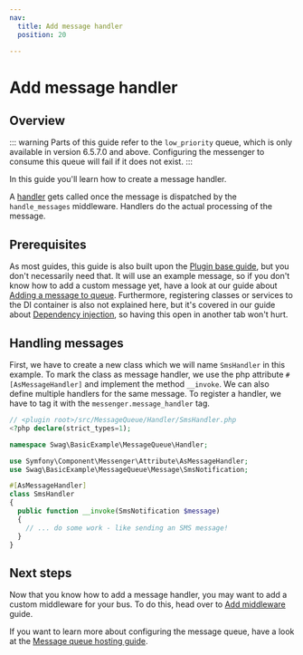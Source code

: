 ```yaml
---
nav:
  title: Add message handler
  position: 20

---
```


# Add message handler

## Overview

::: warning
Parts of this guide refer to the `low_priority` queue, which is only available in version 6.5.7.0 and above. Configuring the messenger to consume this queue will fail if it does not exist.
:::

In this guide you'll learn how to create a message handler.

A [handler](https://symfony.com/doc/current/messenger.html#creating-a-message-handler) gets called once the message is dispatched by the `handle_messages` middleware. Handlers do the actual processing of the message.

## Prerequisites

As most guides, this guide is also built upon the [Plugin base guide](../../plugin-base-guide), but you don't necessarily need that. It will use an example message, so if you don't know how to add a custom message yet, have a look at our guide about [Adding a message to queue](add-message-to-queue). Furthermore, registering classes or services to the DI container is also not explained here, but it's covered in our guide about [Dependency injection](../../plugin-fundamentals/dependency-injection), so having this open in another tab won't hurt.

## Handling messages

First, we have to create a new class which we will name `SmsHandler` in this example. To mark the class as message handler, we use the php attribute `#[AsMessageHandler]` and implement the method `__invoke`. We can also define multiple handlers for the same message. To register a handler, we have to tag it with the `messenger.message_handler` tag.

```php
// <plugin root>/src/MessageQueue/Handler/SmsHandler.php
<?php declare(strict_types=1);

namespace Swag\BasicExample\MessageQueue\Handler;

use Symfony\Component\Messenger\Attribute\AsMessageHandler;
use Swag\BasicExample\MessageQueue\Message\SmsNotification;

#[AsMessageHandler]
class SmsHandler
{
  public function __invoke(SmsNotification $message)
  {
    // ... do some work - like sending an SMS message!
  }
}
```

## Next steps

Now that you know how to add a message handler, you may want to add a custom middleware for your bus. To do this, head over to [Add middleware](add-middleware) guide.

If you want to learn more about configuring the message queue, have a look at the [Message queue hosting guide](../../../../hosting/infrastructure/message-queue.md).
